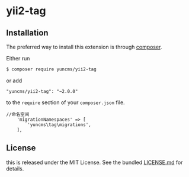 # yii2-tag

## Installation

The preferred way to install this extension is through [composer](http://getcomposer.org/download/).

Either run

```bash
$ composer require yuncms/yii2-tag
```

or add

```
"yuncms/yii2-tag": "~2.0.0"
```

to the `require` section of your `composer.json` file.

````
//命名空间
    'migrationNamespaces' => [
        'yuncms\tag\migrations',
    ],
````

## License

this is released under the MIT License. See the bundled [LICENSE.md](LICENSE.md)
for details.